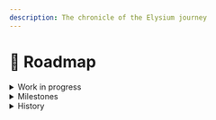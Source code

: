 ```yaml
---
description: The chronicle of the Elysium journey
---
```


# 📍 Roadmap

<details>

<summary>Work in progress</summary>

* [x] Publishing the documentation section: [Public Cluster](../elysium/public-cluster.md)
* [x] Publishing the documentation section: [Hash Ring](../elysium/hash-ring.md)
* [x] Publishing the documentation section: [Proof of Victory](../elysium/proof-of-victory.md)
* [x] Publishing the documentation section: [Statechain](../elysium/statechain.md)
* [ ] Writing the article: Crypto Cash and Offers

</details>

<details>

<summary>Milestones</summary>

### Prelaunch (work in progress)

* [ ] Development of the Pioneers Program: smart contracts, portal, mini-game
* [ ] Designing the system and publishing the final documentation
* [ ] Distribution of 9000 Access Key NFTs

### Pioneers Program launch (Q3-Q4 2023)

* [ ] Distribution of the Access Key NFTs left after prelaunch
* [ ] Development of the Elysium core

### Elysium launch for pioneers (Q3 2024)

* [ ] Pioneers launch their Workers, Routers and Keepers
* [ ] Pioneers test the blockchain core while earning real SKY
* [ ] Development of the bridge for entering Elysium from other chains
* [ ] Development of DEX for swaping tokens

### Opening Elysium for everyone (Q2 2025)

* [ ] Development and testing of crypto cash and offers mechanincs

### Launch of crypto cash and offers (Q2 2026)

</details>

<details>

<summary>History</summary>

#### October 2022

* [x] Birth of the [Elysium Discord Community](https://discord.gg/elysiumchain)
* [x] Launch of the [Elysium website](https://elysium-chain.com/)

#### November 2022

* [x] Elaboration of the Tokenomics design details
* [x] Elaboration of the Consensus design details
* [x] Development of the [Tokenomics simulation](https://tokenomics.elysium-chain.com)

#### December 2022

* [x] Publication of the [Introduction ](broken-reference/)section of the documentation
* [x] Elaboration of the Message Routing design details
* [x] Elaboration of the Pioneers Program mechanics
* [x] Publication of the [Pioneers Program](broken-reference/) section of the documentation

#### January 2023

* [x] Publication of the [Tokenomics](broken-reference)[ ](broken-reference/)section of the documentation
* [x] Blockchain selection for the Pioneers Program (Polygon)
* [x] Detailing of the Elysium blockchain architecture
* [x] Development of the Pioneers Portal architecture
* [x] Development of the Discord <-> Polygon interactions

#### February 2023

* [x] Launch of the Pioneers Program promo website
* [x] Development of the Pioneers Portal interface
* [x] Writing the article: Public Cluster&#x20;
* [x] Designing the system

#### March 2023

* [x] Writing the article: Managed Hash Ring
* [x] Designing the system

#### April 2023

* [x] Writing the article: Proof of Victory
* [x] Designing the system

#### May 2023

* [x] Writing the article: Statechain
* [x] Designing the system

</details>
